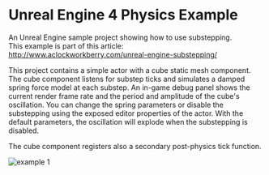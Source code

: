 # Unreal Engine 4 Physics Example
An Unreal Engine sample project showing how to use substepping.<br>
This example is part of this article: http://www.aclockworkberry.com/unreal-engine-substepping/

This project contains a simple actor with a cube static mesh component. 
The cube component listens for substep ticks and simulates a damped spring force model at each substep.
An in-game debug panel shows the current render frame rate and the period and amplitude of the cube's oscillation. You can change the spring parameters or disable the substepping using the exposed editor properties of the actor.
With the default parameters, the oscillation will explode when the substepping is disabled.

The cube component registers also a secondary post-physics tick function.

![example 1](https://raw.githubusercontent.com/gportelli/UEPhysicsExample/master/Demo.gif)
